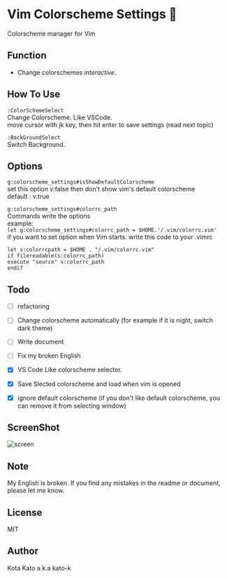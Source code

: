 # Vim Colorscheme Settings 🎨
Colorscheme manager for Vim

## Function
- Change colorschemes *interactive*.

## How To Use

```:ColorSchemeSelect```  
Change Colorscheme. Like VSCode.  
move cursor with jk key, then hit enter to save settings (read next topic)

```:BackGroundSelect```  
Switch Background.  

## Options

```g:colorscheme_settings#isShowDefaultColorscheme```  
set this option v:false then don't show vim's default colorscheme  
default : v:true  

```g:colorscheme_settings#colorrc_path```  
Commands write the options  
example:  
  ```let g:colorscheme_settings#colorrc_path = $HOME.'/.vim/colorrc.vim'```  
if you want to set option when Vim starts. write this code to your .vimrc  
  ```
  let s:colorrcpath = $HOME . "/.vim/colorrc.vim"
if filereadable(s:colorrc_path)
  execute "source" s:colorrc_path
endif
```

## Todo
- [ ] refactoring
- [ ] Change colorscheme automatically (for example if it is night, switch dark theme)
- [ ] Write document
- [ ] Fix my broken English
- [x] VS Code Like colorscheme selector.
- [x] Save Slected colorscheme and load when vim is opened
- [x] ignore default colorscheme (if you don't like default colorscheme, you can remove it from selecting window)


## ScreenShot
![screen](https://github.com/kato-k/assets/blob/master/render1603724148552.gif)

## Note
My English is broken.
If you find any mistakes in the readme or document, please let me know.

## License

MIT

## Author
Kota Kato a.k.a kato-k
